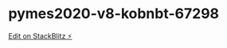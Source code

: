 # pymes2020-v8-kobnbt-67298

[Edit on StackBlitz ⚡️](https://stackblitz.com/edit/pymes2020-v8-kobnbt-67298)